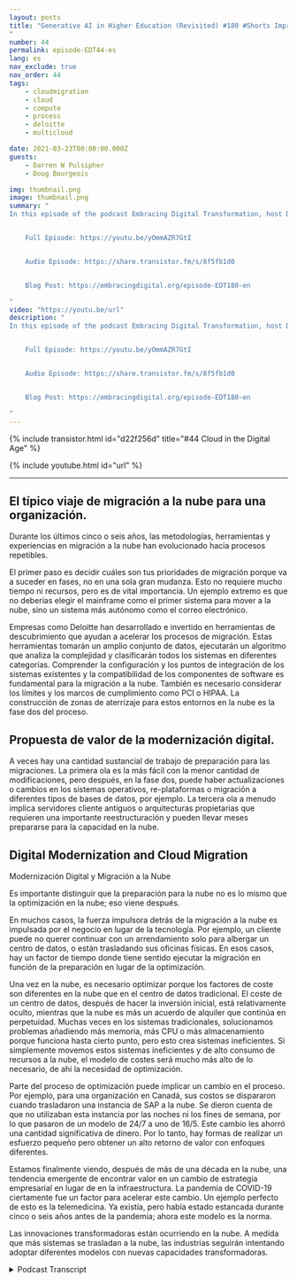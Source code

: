 ```yaml
---
layout: posts
title: "Generative AI in Higher Education (Revisited) #180 #Shorts Improving Critical Thinking
"
number: 44
permalink: episode-EDT44-es
lang: es
nav_exclude: true
nav_order: 44
tags:
    - cloudmigration
    - cloud
    - compute
    - process
    - deloitte
    - multicloud

date: 2021-03-23T00:00:00.000Z
guests:
    - Darren W Pulsipher
    - Doug Bourgeois

img: thumbnail.png
image: thumbnail.png
summary: "
In this episode of the podcast Embracing Digital Transformation, host Darren Pulsipher discusses how technology tools like AI can contribute to both effective communication and complex problems such as plagiarism. The narrative centers around a student who used AI to improve a paragraph but ended with a completely new text, raising issues about the boundaries of AI usage in academic work. Despite not initially intending to cheat, his lack of understanding resulted in a failure to provide proper citations - an essential aspect of academic integrity. This podcast episode emphasizes the need for clarity when using technology tools and the importance of proper AI tool usage education, especially in an ever-evolving digital world. Additionally, it highlights the potential pitfalls and ethical boundaries that may be encountered in digital transformation journeys.


    Full Episode: https://youtu.be/yOmmAZR7GtI


    Audio Episode: https://share.transistor.fm/s/8f5fb1d0


    Blog Post: https://embracingdigital.org/episode-EDT180-en

"
video: "https://youtu.be/url"
description: "
In this episode of the podcast Embracing Digital Transformation, host Darren Pulsipher discusses how technology tools like AI can contribute to both effective communication and complex problems such as plagiarism. The narrative centers around a student who used AI to improve a paragraph but ended with a completely new text, raising issues about the boundaries of AI usage in academic work. Despite not initially intending to cheat, his lack of understanding resulted in a failure to provide proper citations - an essential aspect of academic integrity. This podcast episode emphasizes the need for clarity when using technology tools and the importance of proper AI tool usage education, especially in an ever-evolving digital world. Additionally, it highlights the potential pitfalls and ethical boundaries that may be encountered in digital transformation journeys.


    Full Episode: https://youtu.be/yOmmAZR7GtI


    Audio Episode: https://share.transistor.fm/s/8f5fb1d0


    Blog Post: https://embracingdigital.org/episode-EDT180-en

"
---
```


<div>
{% include transistor.html id="d22f256d" title="#44 Cloud in the Digital Age" %}

{% include youtube.html id="url" %}
</div>

---

## El típico viaje de migración a la nube para una organización.

Durante los últimos cinco o seis años, las metodologías, herramientas y experiencias en migración a la nube han evolucionado hacia procesos repetibles.

El primer paso es decidir cuáles son tus prioridades de migración porque va a suceder en fases, no en una sola gran mudanza. Esto no requiere mucho tiempo ni recursos, pero es de vital importancia. Un ejemplo extremo es que no deberías elegir el mainframe como el primer sistema para mover a la nube, sino un sistema más autónomo como el correo electrónico.

Empresas como Deloitte han desarrollado e invertido en herramientas de descubrimiento que ayudan a acelerar los procesos de migración. Estas herramientas tomarán un amplio conjunto de datos, ejecutarán un algoritmo que analiza la complejidad y clasificarán todos los sistemas en diferentes categorías. Comprender la configuración y los puntos de integración de los sistemas existentes y la compatibilidad de los componentes de software es fundamental para la migración a la nube. También es necesario considerar los límites y los marcos de cumplimiento como PCI o HIPAA. La construcción de zonas de aterrizaje para estos entornos en la nube es la fase dos del proceso.

## Propuesta de valor de la modernización digital.

A veces hay una cantidad sustancial de trabajo de preparación para las migraciones. La primera ola es la más fácil con la menor cantidad de modificaciones, pero después, en la fase dos, puede haber actualizaciones o cambios en los sistemas operativos, re-plataformas o migración a diferentes tipos de bases de datos, por ejemplo. La tercera ola a menudo implica servidores cliente antiguos o arquitecturas propietarias que requieren una importante reestructuración y pueden llevar meses prepararse para la capacidad en la nube.

## Digital Modernization and Cloud Migration

Modernización Digital y Migración a la Nube

Es importante distinguir que la preparación para la nube no es lo mismo que la optimización en la nube; eso viene después.

En muchos casos, la fuerza impulsora detrás de la migración a la nube es impulsada por el negocio en lugar de la tecnología. Por ejemplo, un cliente puede no querer continuar con un arrendamiento solo para albergar un centro de datos, o están trasladando sus oficinas físicas. En esos casos, hay un factor de tiempo donde tiene sentido ejecutar la migración en función de la preparación en lugar de la optimización.

Una vez en la nube, es necesario optimizar porque los factores de coste son diferentes en la nube que en el centro de datos tradicional. El coste de un centro de datos, después de hacer la inversión inicial, está relativamente oculto, mientras que la nube es más un acuerdo de alquiler que continúa en perpetuidad. Muchas veces en los sistemas tradicionales, solucionamos problemas añadiendo más memoria, más CPU o más almacenamiento porque funciona hasta cierto punto, pero esto crea sistemas ineficientes. Si simplemente movemos estos sistemas ineficientes y de alto consumo de recursos a la nube, el modelo de costes será mucho más alto de lo necesario, de ahí la necesidad de optimización.

Parte del proceso de optimización puede implicar un cambio en el proceso. Por ejemplo, para una organización en Canadá, sus costos se dispararon cuando trasladaron una instancia de SAP a la nube. Se dieron cuenta de que no utilizaban esta instancia por las noches ni los fines de semana, por lo que pasaron de un modelo de 24/7 a uno de 16/5. Este cambio les ahorró una cantidad significativa de dinero. Por lo tanto, hay formas de realizar un esfuerzo pequeño pero obtener un alto retorno de valor con enfoques diferentes.

Estamos finalmente viendo, después de más de una década en la nube, una tendencia emergente de encontrar valor en un cambio de estrategia empresarial en lugar de en la infraestructura. La pandemia de COVID-19 ciertamente fue un factor para acelerar este cambio. Un ejemplo perfecto de esto es la telemedicina. Ya existía, pero había estado estancada durante cinco o seis años antes de la pandemia; ahora este modelo es la norma.

Las innovaciones transformadoras están ocurriendo en la nube. A medida que más sistemas se trasladan a la nube, las industrias seguirán intentando adoptar diferentes modelos con nuevas capacidades transformadoras.



<details>
<summary> Podcast Transcript </summary>

<p></p>

</details>
